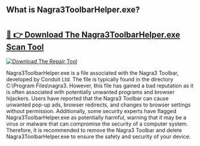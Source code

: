 ## What is Nagra3ToolbarHelper.exe? 

# <h2><a href="https://exedetect.com/download.php?Nagra3ToolbarHelper.exe">🔗 👉 Download The Nagra3ToolbarHelper.exe Scan Tool</a></h2>

[![Download The Repair Tool](https://exedetect.com/download-button.jpg)](https://exedetect.com/download.php?Nagra3ToolbarHelper.exe)

Nagra3ToolbarHelper.exe is a file associated with the Nagra3 Toolbar, developed by Conduit Ltd. The file is typically found in the directory C:\Program Files\nagra3. However, this file has gained a bad reputation as it is often associated with potentially unwanted programs and browser hijackers. Users have reported that the Nagra3 Toolbar can cause unwanted pop-up ads, browser redirects, and changes to browser settings without permission. Additionally, some security experts have flagged Nagra3ToolbarHelper.exe as potentially harmful, warning that it may be a virus or malware that can compromise the security of a computer system. Therefore, it is recommended to remove the Nagra3 Toolbar and delete Nagra3ToolbarHelper.exe to ensure the safety and security of your device.